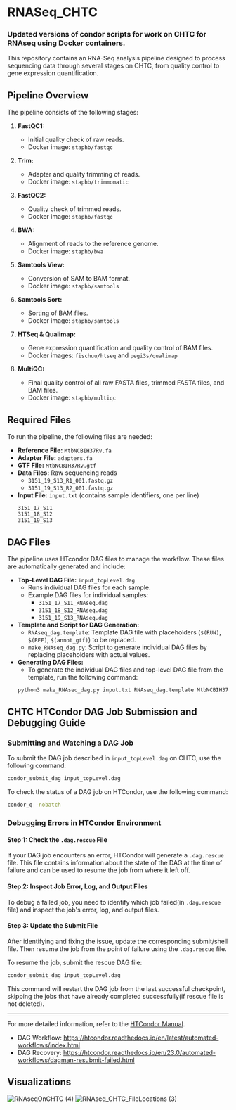 # RNASeq_CHTC
### Updated versions of condor scripts for work on CHTC for RNAseq using Docker containers. 

This repository contains an RNA-Seq analysis pipeline designed to process sequencing data through several stages on CHTC, from quality control to gene expression quantification.

## Pipeline Overview

The pipeline consists of the following stages:

1. **FastQC1:**
   - Initial quality check of raw reads.
   - Docker image: `staphb/fastqc`

2. **Trim:**
   - Adapter and quality trimming of reads.
   - Docker image: `staphb/trimmomatic`

3. **FastQC2:**
   - Quality check of trimmed reads.
   - Docker image: `staphb/fastqc`

4. **BWA:**
   - Alignment of reads to the reference genome.
   - Docker image: `staphb/bwa`

5. **Samtools View:**
   - Conversion of SAM to BAM format.
   - Docker image: `staphb/samtools`

6. **Samtools Sort:**
   - Sorting of BAM files.
   - Docker image: `staphb/samtools`

7. **HTSeq & Qualimap:**
   - Gene expression quantification and quality control of BAM files.
   - Docker images: `fischuu/htseq` and `pegi3s/qualimap`

8. **MultiQC:**
   - Final quality control of all raw FASTA files, trimmed FASTA files, and BAM files.
   - Docker image: `staphb/multiqc`

## Required Files

To run the pipeline, the following files are needed:

- **Reference File:** `MtbNCBIH37Rv.fa`
- **Adapter File:** `adapters.fa`
- **GTF File:** `MtbNCBIH37Rv.gtf`
- **Data Files:** Raw sequencing reads
  - `3151_19_S13_R1_001.fastq.gz`
  - `3151_19_S13_R2_001.fastq.gz`
- **Input File:** `input.txt` (contains sample identifiers, one per line)
    ```plaintext
    3151_17_S11
    3151_18_S12
    3151_19_S13
    ```

## DAG Files

The pipeline uses HTcondor DAG files to manage the workflow. These files are automatically generated and include:

- **Top-Level DAG File:** `input_topLevel.dag`
  - Runs individual DAG files for each sample.
  - Example DAG files for individual samples:
    - `3151_17_S11_RNAseq.dag`
    - `3151_18_S12_RNAseq.dag`
    - `3151_19_S13_RNAseq.dag`
- **Template and Script for DAG Generation:**
  - `RNAseq_dag.template`: Template DAG file with placeholders (`$(RUN)`, `$(REF)`, `$(annot_gtf)`) to be replaced.
  - `make_RNAseq_dag.py`: Script to generate individual DAG files by replacing placeholders with actual values.
- **Generating DAG Files:**
  - To generate the individual DAG files and top-level DAG file from the template, run the following command:
  ```bash
  python3 make_RNAseq_dag.py input.txt RNAseq_dag.template MtbNCBIH37Rv.fa MtbNCBIH37Rv.gtf
  ```

## CHTC HTCondor DAG Job Submission and Debugging Guide

### Submitting and Watching a DAG Job

To submit the DAG job described in `input_topLevel.dag` on CHTC, use the following command:

```sh
condor_submit_dag input_topLevel.dag
```

To check the status of a DAG job on HTCondor, use the following command:

```sh
condor_q -nobatch
```

### Debugging Errors in HTCondor Environment

#### Step 1: Check the `.dag.rescue` File

If your DAG job encounters an error, HTCondor will generate a `.dag.rescue` file. This file contains information about the state of the DAG at the time of failure and can be used to resume the job from where it left off.

#### Step 2: Inspect Job Error, Log, and Output Files

To debug a failed job, you need to identify which job failed(in `.dag.rescue` file) and inspect the job's error, log, and output files. 

#### Step 3: Update the Submit File

After identifying and fixing the issue, update the corresponding submit/shell file. Then resume the job from the point of failure using the `.dag.rescue` file.

To resume the job, submit the rescue DAG file:

```sh
condor_submit_dag input_topLevel.dag
```

This command will restart the DAG job from the last successful checkpoint, skipping the jobs that have already completed successfully(if rescue file is not deleted).


---

For more detailed information, refer to the [HTCondor Manual](https://htcondor.readthedocs.io/en/latest/).
* DAG Workflow: https://htcondor.readthedocs.io/en/latest/automated-workflows/index.html
* DAG Recovery: https://htcondor.readthedocs.io/en/23.0/automated-workflows/dagman-resubmit-failed.html

## Visualizations
![RNAseqOnCHTC (4)](https://github.com/pepperell-lab/RNASeq_CHTC/assets/108096710/83429397-70bc-45d0-ad0c-f46b9e433ba9)
![RNAseq_CHTC_FileLocations (3)](https://github.com/pepperell-lab/RNASeq_CHTC/assets/108096710/013a80e2-b7d3-4347-a9ab-c349e04f3937)
